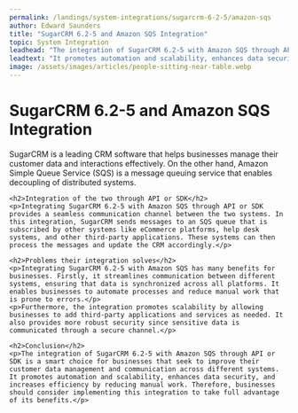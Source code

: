 ```yaml
---
permalink: /landings/system-integrations/sugarcrm-6-2-5/amazon-sqs
author: Edward Saunders
title: "SugarCRM 6.2-5 and Amazon SQS Integration"
topic: System Integration
leadhead: "The integration of SugarCRM 6.2-5 with Amazon SQS through API or SDK is a smart choice for businesses that seek to improve their customer data management and communication across different systems"
leadtext: "It promotes automation and scalability, enhances data security, and increases efficiency by reducing manual work. Therefore, businesses should consider implementing this integration to take full advantage of its benefits."
image: /assets/images/articles/people-sitting-near-table.webp
---
```

<div class="arttext">	<h1>SugarCRM 6.2-5 and Amazon SQS Integration</h1>
	<p>SugarCRM is a leading CRM software that helps businesses manage their customer data and interactions effectively. On the other hand, Amazon Simple Queue Service (SQS) is a message queuing service that enables decoupling of distributed systems.</p>

	<h2>Integration of the two through API or SDK</h2>
	<p>Integrating SugarCRM 6.2-5 with Amazon SQS through API or SDK provides a seamless communication channel between the two systems. In this integration, SugarCRM sends messages to an SQS queue that is subscribed by other systems like eCommerce platforms, help desk systems, and other third-party applications. These systems can then process the messages and update the CRM accordingly.</p>

	<h2>Problems their integration solves</h2>
	<p>Integrating SugarCRM 6.2-5 with Amazon SQS has many benefits for businesses. Firstly, it streamlines communication between different systems, ensuring that data is synchronized across all platforms. It enables businesses to automate processes and reduce manual work that is prone to errors.</p>
	<p>Furthermore, the integration promotes scalability by allowing businesses to add third-party applications and services as needed. It also provides more robust security since sensitive data is communicated through a secure channel.</p>

	<h2>Conclusion</h2>
	<p>The integration of SugarCRM 6.2-5 with Amazon SQS through API or SDK is a smart choice for businesses that seek to improve their customer data management and communication across different systems. It promotes automation and scalability, enhances data security, and increases efficiency by reducing manual work. Therefore, businesses should consider implementing this integration to take full advantage of its benefits.</p>
</div>